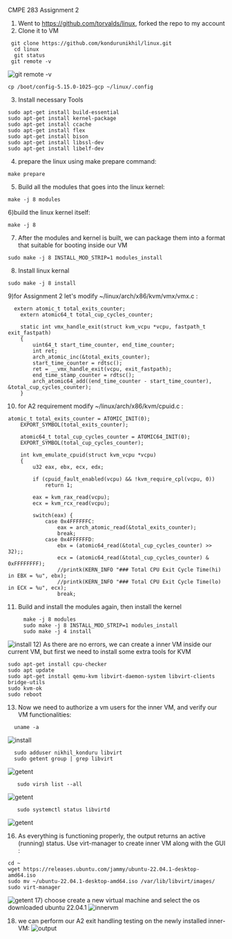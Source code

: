 CMPE 283 Assignment 2

1) Went to https://github.com/torvalds/linux, forked the repo to my account <br />
2) Clone it to VM  <br />
```
 git clone https://github.com/kondurunikhil/linux.git
  cd linux
  git status
 git remote -v 
```
![git remote -v](https://github.com/kondurunikhil/virtualisation_Ass_2/blob/main/images/git_remote_v.png)
```
cp /boot/config-5.15.0-1025-gcp ~/linux/.config
```
3) Install necessary Tools <br />
```
sudo apt-get install build-essential
sudo apt-get install kernel-package
sudo apt-get install ccache 
sudo apt-get install flex
sudo apt-get install bison
sudo apt-get install libssl-dev
sudo apt-get install libelf-dev
```
4) prepare the linux using make prepare command: <br />
```
make prepare
```
5) Build all the modules that goes into the linux kernel:<br />
```
make -j 8 modules
```
6)build the linux kernel itself:  <br />
```
make -j 8
```
7) After the modules and kernel is built, we can package them into a format that suitable for booting inside our VM <br />
```
sudo make -j 8 INSTALL_MOD_STRIP=1 modules_install
```
8) Install linux kernal 
```
sudo make -j 8 install
```
9)for Assignment 2 let's modify ~/linux/arch/x86/kvm/vmx/vmx.c  : <br />
```
  extern atomic_t total_exits_counter;
    extern atomic64_t total_cup_cycles_counter;

    static int vmx_handle_exit(struct kvm_vcpu *vcpu, fastpath_t exit_fastpath)
    {
        uint64_t start_time_counter, end_time_counter;
        int ret;
        arch_atomic_inc(&total_exits_counter);
        start_time_counter = rdtsc();
        ret = __vmx_handle_exit(vcpu, exit_fastpath);
        end_time_stamp_counter = rdtsc();
        arch_atomic64_add((end_time_counter - start_time_counter), &total_cup_cycles_counter);
    }
```
10) for A2 requirement modify ~/linux/arch/x86/kvm/cpuid.c :
```
atomic_t total_exits_counter = ATOMIC_INIT(0);
    EXPORT_SYMBOL(total_exits_counter);

    atomic64_t total_cup_cycles_counter = ATOMIC64_INIT(0);
    EXPORT_SYMBOL(total_cup_cycles_counter);

    int kvm_emulate_cpuid(struct kvm_vcpu *vcpu)
    {
        u32 eax, ebx, ecx, edx;

        if (cpuid_fault_enabled(vcpu) && !kvm_require_cpl(vcpu, 0))
            return 1;

        eax = kvm_rax_read(vcpu);
        ecx = kvm_rcx_read(vcpu);

        switch(eax) {
            case 0x4FFFFFFC:
                eax = arch_atomic_read(&total_exits_counter);
                break;
            case 0x4FFFFFFD:
                ebx = (atomic64_read(&total_cup_cycles_counter) >> 32);;
                ecx = (atomic64_read(&total_cup_cycles_counter) & 0xFFFFFFFF);
                //printk(KERN_INFO "### Total CPU Exit Cycle Time(hi) in EBX = %u", ebx);
                //printk(KERN_INFO "### Total CPU Exit Cycle Time(lo) in ECX = %u", ecx);
                break;
```
11) Build and install the modules again, then install the kernel  <br />
```
     make -j 8 modules
     sudo make -j 8 INSTALL_MOD_STRIP=1 modules_install
     sudo make -j 4 install 
```
![install](https://github.com/kondurunikhil/virtualisation_Ass_2/blob/main/images/install.png)
12) As there are no errors, we can create a inner VM inside our current VM,
but first we need to install some extra tools for KVM 
```
sudo apt-get install cpu-checker
sudo apt update
sudo apt-get install qemu-kvm libvirt-daemon-system libvirt-clients bridge-utils
sudo kvm-ok
sudo reboot
```
13) Now we need to authorize a vm users for the inner VM, and verify our VM functionalities:
```
  uname -a
```
![install](https://github.com/kondurunikhil/virtualisation_Ass_2/blob/main/images/uname-1.png)

```
  sudo adduser nikhil_konduru libvirt
  sudo getent group | grep libvirt 
```
![getent](https://github.com/kondurunikhil/virtualisation_Ass_2/blob/main/images/getent.png)
```
   sudo virsh list --all
```
![getent](https://github.com/kondurunikhil/virtualisation_Ass_2/blob/main/images/virshlist-all.png)

```
   sudo systemctl status libvirtd 
```   
![getent](https://github.com/kondurunikhil/virtualisation_Ass_2/blob/main/images/systemctl.png)

16) As everything is functioning properly, the output returns an active (running) status.
Use virt-manager to create  inner VM along with the GUI :
```
cd ~
wget https://releases.ubuntu.com/jammy/ubuntu-22.04.1-desktop-amd64.iso
sudo mv ~/ubuntu-22.04.1-desktop-amd64.iso /var/lib/libvirt/images/
sudo virt-manager
```   
![getent](https://github.com/kondurunikhil/virtualisation_Ass_2/blob/main/images/virt-manager.png)
17) choose create a new virtual machine  and select the os downloaded ubuntu 22.04.1 
![innervm](https://github.com/kondurunikhil/virtualisation_Ass_2/blob/main/images/inner-vm.png)

18) we can perform our A2 exit handling testing on the newly installed inner-VM:
![output](https://github.com/kondurunikhil/virtualisation_Ass_2/blob/main/images/out_put.png)


